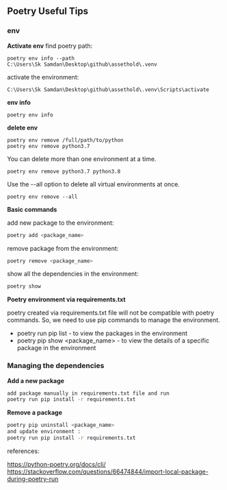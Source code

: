 ## Poetry Useful Tips

### env

**Activate env**
find poetry path:
```
poetry env info --path
C:\Users\Sk Samdan\Desktop\github\assethold\.venv
```

activate the environment:
```
C:\Users\Sk Samdan\Desktop\github\assethold\.venv\Scripts\activate
```

**env info**
```
poetry env info
```

**delete env**
```
poetry env remove /full/path/to/python
poetry env remove python3.7
```

You can delete more than one environment at a time.
```
poetry env remove python3.7 python3.8
```
Use the --all option to delete all virtual environments at once.
```
poetry env remove --all
```


**Basic commands**

add new package to the environment:
```bash
poetry add <package_name>
```

remove package from the environment:
```bash
poetry remove <package_name>
```

show all the dependencies in the environment:
```bash
poetry show 
```

**Poetry environment via requirements.txt**

poetry created via requirements.txt file will not be compatible with poetry commands.
So, we need to use pip commands to manage the environment.

- poetry run pip list - to view the packages in the environment
- poetry pip show <package_name> - to view the details of a specific package in the environment

### Managing the dependencies 

**Add a new package**

```bash
add package manually in requirements.txt file and run
poetry run pip install -r requirements.txt
```

**Remove a package**
```bash
poetry pip uninstall <package_name>
and update environment :
poetry run pip install -r requirements.txt 
```

references:

https://python-poetry.org/docs/cli/
https://stackoverflow.com/questions/66474844/import-local-package-during-poetry-run